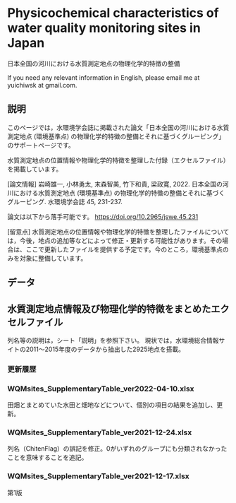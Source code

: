 # Physicochemical characteristics of water quality monitoring sites in Japan
日本全国の河川における水質測定地点の物理化学的特徴の整備

If you need any relevant information in English, please email me at yuichiwsk at gmail.com.

## 説明
このページでは，水環境学会誌に掲載された論文「日本全国の河川における水質測定地点 (環境基準点) の物理化学的特徴の整備とそれに基づくグルーピング」のサポートページです。

水質測定地点の位置情報や物理化学的特徴を整理した付録（エクセルファイル）を掲載しています。


[論文情報]
岩崎雄一, 小林勇太, 末森智美, 竹下和貴, 梁政寛, 2022. 日本全国の河川における水質測定地点 (環境基準点) の物理化学的特徴の整備とそれに基づくグルーピング. 水環境学会誌 45, 231-237.

論文は以下から落手可能です。
https://doi.org/10.2965/jswe.45.231

[留意点]
水質測定地点の位置情報や物理化学的特徴を整理したファイルについては，今後，地点の追加等などによって修正・更新する可能性があります。その場合は、ここで更新したファイルを提供する予定です。今のところ，環境基準点のみを対象に整備しています。

## データ
## 水質測定地点情報及び物理化学的特徴をまとめたエクセルファイル
列名等の説明は，シート「説明」を参照下さい。
現状では，水環境総合情報サイトの2011～2015年度のデータから抽出した2925地点を搭載。
### 更新履歴
### WQMsites_SupplementaryTable_ver2022-04-10.xlsx
田畑とまとめていた水田と畑地などについて、個別の項目の結果を追加し、更新。
### WQMsites_SupplementaryTable_ver2021-12-24.xlsx
列名（ChitenFlag）の誤記を修正。0がいずれのグループにも分類されなかったことを意味することを追記。
### WQMsites_SupplementaryTable_ver2021-12-17.xlsx
第1版
